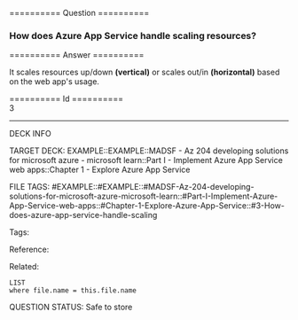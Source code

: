 ========== Question ==========  

### How does Azure App Service handle scaling resources?  

========== Answer ==========  

It scales resources up/down **(vertical)** or scales out/in **(horizontal)**
based on the web app's usage.

========== Id ==========  
3

---

DECK INFO

TARGET DECK: EXAMPLE::EXAMPLE::MADSF - Az 204 developing solutions for microsoft azure - microsoft learn::Part I - Implement Azure App Service web apps::Chapter 1 - Explore Azure App Service

FILE TAGS: #EXAMPLE::#EXAMPLE::#MADSF-Az-204-developing-solutions-for-microsoft-azure-microsoft-learn::#Part-I-Implement-Azure-App-Service-web-apps::#Chapter-1-Explore-Azure-App-Service::#3-How-does-azure-app-service-handle-scaling

Tags:

Reference:

Related:

```dataview
LIST
where file.name = this.file.name
```

QUESTION STATUS: Safe to store
